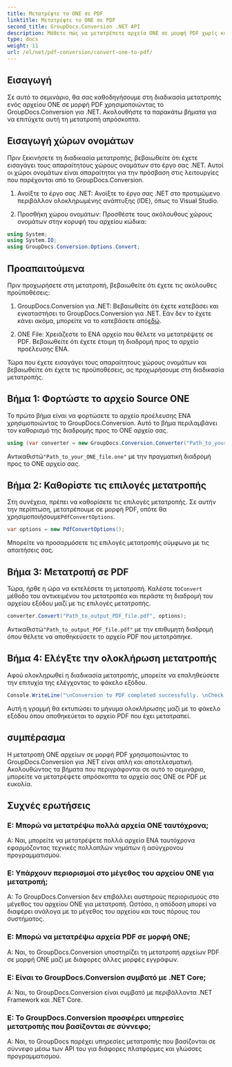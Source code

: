 ```yaml
---
title: Μετατρέψτε το ONE σε PDF
linktitle: Μετατρέψτε το ONE σε PDF
second_title: GroupDocs.Conversion .NET API
description: Μάθετε πώς να μετατρέπετε αρχεία ONE σε μορφή PDF χωρίς κόπο χρησιμοποιώντας το GroupDocs.Conversion για .NET. Ακολουθήστε τον βήμα προς βήμα οδηγό μας.
type: docs
weight: 11
url: /el/net/pdf-conversion/convert-one-to-pdf/
---
```

## Εισαγωγή

Σε αυτό το σεμινάριο, θα σας καθοδηγήσουμε στη διαδικασία μετατροπής ενός αρχείου ONE σε μορφή PDF χρησιμοποιώντας το GroupDocs.Conversion για .NET. Ακολουθήστε τα παρακάτω βήματα για να επιτύχετε αυτή τη μετατροπή απρόσκοπτα.

## Εισαγωγή χώρων ονομάτων

Πριν ξεκινήσετε τη διαδικασία μετατροπής, βεβαιωθείτε ότι έχετε εισαγάγει τους απαραίτητους χώρους ονομάτων στο έργο σας .NET. Αυτοί οι χώροι ονομάτων είναι απαραίτητοι για την πρόσβαση στις λειτουργίες που παρέχονται από το GroupDocs.Conversion.

1. Ανοίξτε το έργο σας .NET: Ανοίξτε το έργο σας .NET στο προτιμώμενο περιβάλλον ολοκληρωμένης ανάπτυξης (IDE), όπως το Visual Studio.

2. Προσθήκη χώρου ονομάτων: Προσθέστε τους ακόλουθους χώρους ονομάτων στην κορυφή του αρχείου κώδικα:

```csharp
using System;
using System.IO;
using GroupDocs.Conversion.Options.Convert;
```

## Προαπαιτούμενα

Πριν προχωρήσετε στη μετατροπή, βεβαιωθείτε ότι έχετε τις ακόλουθες προϋποθέσεις:

1.  GroupDocs.Conversion για .NET: Βεβαιωθείτε ότι έχετε κατεβάσει και εγκαταστήσει το GroupDocs.Conversion για .NET. Εάν δεν το έχετε κάνει ακόμα, μπορείτε να το κατεβάσετε από[εδώ](https://releases.groupdocs.com/conversion/net/).

2. ONE File: Χρειάζεστε το ΕΝΑ αρχείο που θέλετε να μετατρέψετε σε PDF. Βεβαιωθείτε ότι έχετε έτοιμη τη διαδρομή προς το αρχείο προέλευσης ΕΝΑ.

Τώρα που έχετε εισαγάγει τους απαραίτητους χώρους ονομάτων και βεβαιωθείτε ότι έχετε τις προϋποθέσεις, ας προχωρήσουμε στη διαδικασία μετατροπής.

## Βήμα 1: Φορτώστε το αρχείο Source ONE

Το πρώτο βήμα είναι να φορτώσετε το αρχείο προέλευσης ΕΝΑ χρησιμοποιώντας το GroupDocs.Conversion. Αυτό το βήμα περιλαμβάνει τον καθορισμό της διαδρομής προς το ONE αρχείο σας.

```csharp
using (var converter = new GroupDocs.Conversion.Converter("Path_to_your_ONE_file.one"))
```

 Αντικαθιστώ`"Path_to_your_ONE_file.one"` με την πραγματική διαδρομή προς το ONE αρχείο σας.

## Βήμα 2: Καθορίστε τις επιλογές μετατροπής

 Στη συνέχεια, πρέπει να καθορίσετε τις επιλογές μετατροπής. Σε αυτήν την περίπτωση, μετατρέπουμε σε μορφή PDF, οπότε θα χρησιμοποιήσουμε`PdfConvertOptions`.

```csharp
var options = new PdfConvertOptions();
```

Μπορείτε να προσαρμόσετε τις επιλογές μετατροπής σύμφωνα με τις απαιτήσεις σας.

## Βήμα 3: Μετατροπή σε PDF

 Τώρα, ήρθε η ώρα να εκτελέσετε τη μετατροπή. Καλέστε το`Convert` μέθοδο του αντικειμένου του μετατροπέα και περάστε τη διαδρομή του αρχείου εξόδου μαζί με τις επιλογές μετατροπής.

```csharp
converter.Convert("Path_to_output_PDF_file.pdf", options);
```

 Αντικαθιστώ`"Path_to_output_PDF_file.pdf"` με την επιθυμητή διαδρομή όπου θέλετε να αποθηκεύσετε το αρχείο PDF που μετατράπηκε.

## Βήμα 4: Ελέγξτε την ολοκλήρωση μετατροπής

Αφού ολοκληρωθεί η διαδικασία μετατροπής, μπορείτε να επαληθεύσετε την επιτυχία της ελέγχοντας το φάκελο εξόδου.

```csharp
Console.WriteLine("\nConversion to PDF completed successfully. \nCheck output in {0}", outputFolder);
```

Αυτή η γραμμή θα εκτυπώσει το μήνυμα ολοκλήρωσης μαζί με το φάκελο εξόδου όπου αποθηκεύεται το αρχείο PDF που έχει μετατραπεί.

## συμπέρασμα

Η μετατροπή ONE αρχείων σε μορφή PDF χρησιμοποιώντας το GroupDocs.Conversion για .NET είναι απλή και αποτελεσματική. Ακολουθώντας τα βήματα που περιγράφονται σε αυτό το σεμινάριο, μπορείτε να μετατρέψετε απρόσκοπτα τα αρχεία σας ONE σε PDF με ευκολία.

## Συχνές ερωτήσεις

### Ε: Μπορώ να μετατρέψω πολλά αρχεία ONE ταυτόχρονα;

Α: Ναι, μπορείτε να μετατρέψετε πολλά αρχεία ΕΝΑ ταυτόχρονα εφαρμόζοντας τεχνικές πολλαπλών νημάτων ή ασύγχρονου προγραμματισμού.

### Ε: Υπάρχουν περιορισμοί στο μέγεθος του αρχείου ONE για μετατροπή;

Α: Το GroupDocs.Conversion δεν επιβάλλει αυστηρούς περιορισμούς στο μέγεθος του αρχείου ONE για μετατροπή. Ωστόσο, η απόδοση μπορεί να διαφέρει ανάλογα με το μέγεθος του αρχείου και τους πόρους του συστήματος.

### Ε: Μπορώ να μετατρέψω αρχεία PDF σε μορφή ONE;

Α: Ναι, το GroupDocs.Conversion υποστηρίζει τη μετατροπή αρχείων PDF σε μορφή ONE μαζί με διάφορες άλλες μορφές εγγράφων.

### Ε: Είναι το GroupDocs.Conversion συμβατό με .NET Core;

Α: Ναι, το GroupDocs.Conversion είναι συμβατό με περιβάλλοντα .NET Framework και .NET Core.

### Ε: Το GroupDocs.Conversion προσφέρει υπηρεσίες μετατροπής που βασίζονται σε σύννεφο;

Α: Ναι, το GroupDocs παρέχει υπηρεσίες μετατροπής που βασίζονται σε σύννεφο μέσω των API του για διάφορες πλατφόρμες και γλώσσες προγραμματισμού.